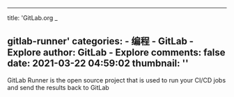 
---
title: 'GitLab.org
_

gitlab-runner'
categories: 
    - 编程
    - GitLab - Explore
author: GitLab - Explore
comments: false
date: 2021-03-22 04:59:02
thumbnail: ''
---

<div>   
GitLab Runner is the open source project that is used to run your CI/CD jobs and send the results back to GitLab
  
</div>
            